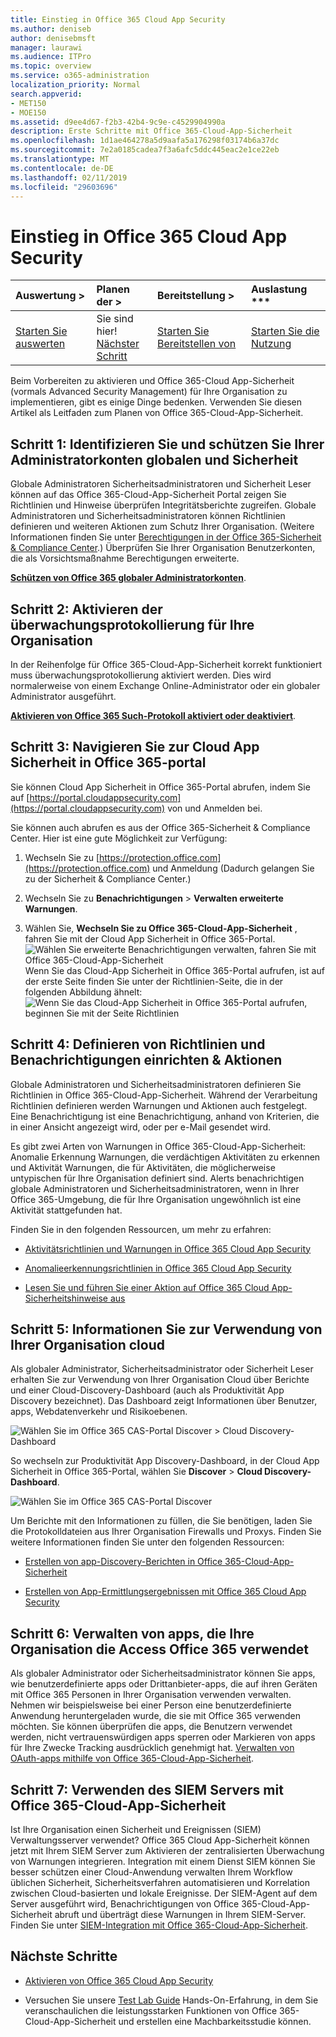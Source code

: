 ```yaml
---
title: Einstieg in Office 365 Cloud App Security
ms.author: deniseb
author: denisebmsft
manager: laurawi
ms.audience: ITPro
ms.topic: overview
ms.service: o365-administration
localization_priority: Normal
search.appverid:
- MET150
- MOE150
ms.assetid: d9ee4d67-f2b3-42b4-9c9e-c4529904990a
description: Erste Schritte mit Office 365-Cloud-App-Sicherheit
ms.openlocfilehash: 1d1ae464278a5d9aafa5a176298f03174b6a37dc
ms.sourcegitcommit: 7e2a0185cadea7f3a6afc5ddc445eac2e1ce22eb
ms.translationtype: MT
ms.contentlocale: de-DE
ms.lasthandoff: 02/11/2019
ms.locfileid: "29603696"
---
```

# <a name="get-ready-for-office-365-cloud-app-security"></a>Einstieg in Office 365 Cloud App Security
  
|Auswertung **\>**|Planen der **\>**|Bereitstellung **\>**|Auslastung ***|
|:-----|:-----|:-----|:-----|
|[Starten Sie auswerten](office-365-cas-overview.md) <br/> |Sie sind hier!  <br/> [Nächster Schritt](turn-on-office-365-cas.md) <br/> |[Starten Sie Bereitstellen von](turn-on-office-365-cas.md) <br/> |[Starten Sie die Nutzung](utilization-activities-for-ocas.md) <br/> |
   
Beim Vorbereiten zu aktivieren und Office 365-Cloud App-Sicherheit (vormals Advanced Security Management) für Ihre Organisation zu implementieren, gibt es einige Dinge bedenken. Verwenden Sie diesen Artikel als Leitfaden zum Planen von Office 365-Cloud-App-Sicherheit.
    
## <a name="step-1-identify-and-protect-your-global-and-security-administrator-accounts"></a>Schritt 1: Identifizieren Sie und schützen Sie Ihrer Administratorkonten globalen und Sicherheit

Globale Administratoren Sicherheitsadministratoren und Sicherheit Leser können auf das Office 365-Cloud-App-Sicherheit Portal zeigen Sie Richtlinien und Hinweise überprüfen Integritätsberichte zugreifen. Globale Administratoren und Sicherheitsadministratoren können Richtlinien definieren und weiteren Aktionen zum Schutz Ihrer Organisation. (Weitere Informationen finden Sie unter [Berechtigungen in der Office 365-Sicherheit &amp; Compliance Center](permissions-in-the-security-and-compliance-center.md).) Überprüfen Sie Ihrer Organisation Benutzerkonten, die als Vorsichtsmaßnahme Berechtigungen erweiterte. 
  
 **[Schützen von Office 365 globaler Administratorkonten](https://docs.microsoft.com/office365/enterprise/protect-your-global-administrator-accounts)**. 
  
## <a name="step-2-turn-on-audit-logging-for-your-organization"></a>Schritt 2: Aktivieren der überwachungsprotokollierung für Ihre Organisation

In der Reihenfolge für Office 365-Cloud-App-Sicherheit korrekt funktioniert muss überwachungsprotokollierung aktiviert werden. Dies wird normalerweise von einem Exchange Online-Administrator oder ein globaler Administrator ausgeführt.
  
 **[Aktivieren von Office 365 Such-Protokoll aktiviert oder deaktiviert](turn-audit-log-search-on-or-off.md)**. 
  
## <a name="step-3-go-to-the-office-365-cloud-app-security-portal"></a>Schritt 3: Navigieren Sie zur Cloud App Sicherheit in Office 365-portal

Sie können Cloud App Sicherheit in Office 365-Portal abrufen, indem Sie auf [https://portal.cloudappsecurity.com](https://portal.cloudappsecurity.com) von und Anmelden bei. 

Sie können auch abrufen es aus der Office 365-Sicherheit &amp; Compliance Center. Hier ist eine gute Möglichkeit zur Verfügung:

1. Wechseln Sie zu [https://protection.office.com](https://protection.office.com) und Anmeldung (Dadurch gelangen Sie zu der Sicherheit &amp; Compliance Center.)
    
2. Wechseln Sie zu **Benachrichtigungen** \> **Verwalten erweiterte Warnungen**.
    
3. Wählen Sie, **Wechseln Sie zu Office 365-Cloud-App-Sicherheit** , fahren Sie mit der Cloud App Sicherheit in Office 365-Portal.<br> ![Wählen Sie erweiterte Benachrichtigungen verwalten, fahren Sie mit Office 365-Cloud-App-Sicherheit](media/958632d4-03e3-4ade-8e22-d5509db6fca7.png)<br>Wenn Sie das Cloud-App Sicherheit in Office 365-Portal aufrufen, ist auf der erste Seite finden Sie unter der Richtlinien-Seite, die in der folgenden Abbildung ähnelt:<br>![Wenn Sie das Cloud-App Sicherheit in Office 365-Portal aufrufen, beginnen Sie mit der Seite Richtlinien](media/5cb8833c-4e08-438c-bab3-91b5106f6f3f.png)<br>
  
## <a name="step-4-define-policies-and-set-up-alerts-amp-actions"></a>Schritt 4: Definieren von Richtlinien und Benachrichtigungen einrichten &amp; Aktionen

Globale Administratoren und Sicherheitsadministratoren definieren Sie Richtlinien in Office 365-Cloud-App-Sicherheit. Während der Verarbeitung Richtlinien definieren werden Warnungen und Aktionen auch festgelegt. Eine Benachrichtigung ist eine Benachrichtigung, anhand von Kriterien, die in einer Ansicht angezeigt wird, oder per e-Mail gesendet wird. 
  
Es gibt zwei Arten von Warnungen in Office 365-Cloud-App-Sicherheit: Anomalie Erkennung Warnungen, die verdächtigen Aktivitäten zu erkennen und Aktivität Warnungen, die für Aktivitäten, die möglicherweise untypischen für Ihre Organisation definiert sind. Alerts benachrichtigen globale Administratoren und Sicherheitsadministratoren, wenn in Ihrer Office 365-Umgebung, die für Ihre Organisation ungewöhnlich ist eine Aktivität stattgefunden hat.
  
Finden Sie in den folgenden Ressourcen, um mehr zu erfahren:
  
- [Aktivitätsrichtlinien und Warnungen in Office 365 Cloud App Security](activity-policies-and-alerts.md)
    
- [Anomalieerkennungsrichtlinien in Office 365 Cloud App Security](anomaly-detection-policies-in-ocas.md)
    
- [Lesen Sie und führen Sie einer Aktion auf Office 365 Cloud App-Sicherheitshinweise aus](review-office-365-cas-alerts.md)
    
## <a name="step-5-learn-about-your-organizations-cloud-usage"></a>Schritt 5: Informationen Sie zur Verwendung von Ihrer Organisation cloud

Als globaler Administrator, Sicherheitsadministrator oder Sicherheit Leser erhalten Sie zur Verwendung von Ihrer Organisation Cloud über Berichte und einer Cloud-Discovery-Dashboard (auch als Produktivität App Discovery bezeichnet). Das Dashboard zeigt Informationen über Benutzer, apps, Webdatenverkehr und Risikoebenen.
  
![Wählen Sie im Office 365 CAS-Portal Discover \> Cloud Discovery-Dashboard](media/61269290-fd82-4d4b-8045-aea1ebc82287.png)
  
So wechseln zur Produktivität App Discovery-Dashboard, in der Cloud App Sicherheit in Office 365-Portal, wählen Sie **Discover** \> **Cloud Discovery-Dashboard**.
  
![Wählen Sie im Office 365 CAS-Portal Discover](media/73b5299f-94b5-49dd-a00f-154d188eb2c5.png)
  
Um Berichte mit den Informationen zu füllen, die Sie benötigen, laden Sie die Protokolldateien aus Ihrer Organisation Firewalls und Proxys. Finden Sie weitere Informationen finden Sie unter den folgenden Ressourcen:
  
- [Erstellen von app-Discovery-Berichten in Office 365-Cloud-App-Sicherheit](create-app-discovery-reports-in-ocas.md)
    
- [Erstellen von App-Ermittlungsergebnissen mit Office 365 Cloud App Security](review-app-discovery-findings-in-ocas.md)
    
## <a name="step-6-manage-apps-that-your-organization-is-using-to-access-office-365"></a>Schritt 6: Verwalten von apps, die Ihre Organisation die Access Office 365 verwendet

Als globaler Administrator oder Sicherheitsadministrator können Sie apps, wie benutzerdefinierte apps oder Drittanbieter-apps, die auf ihren Geräten mit Office 365 Personen in Ihrer Organisation verwenden verwalten. Nehmen wir beispielsweise bei einer Person eine benutzerdefinierte Anwendung heruntergeladen wurde, die sie mit Office 365 verwenden möchten. Sie können überprüfen die apps, die Benutzern verwendet werden, nicht vertrauenswürdigen apps sperren oder Markieren von apps für Ihre Zwecke Tracking ausdrücklich genehmigt hat. [Verwalten von OAuth-apps mithilfe von Office 365-Cloud-App-Sicherheit](manage-app-permissions-in-ocas.md).
  
## <a name="step-7-use-your-siem-server-with-office-365-cloud-app-security"></a>Schritt 7: Verwenden des SIEM Servers mit Office 365-Cloud-App-Sicherheit

Ist Ihre Organisation einen Sicherheit und Ereignissen (SIEM) Verwaltungsserver verwendet? Office 365 Cloud App-Sicherheit können jetzt mit Ihrem SIEM Server zum Aktivieren der zentralisierten Überwachung von Warnungen integrieren. Integration mit einem Dienst SIEM können Sie besser schützen einer Cloud-Anwendung verwalten Ihrem Workflow üblichen Sicherheit, Sicherheitsverfahren automatisieren und Korrelation zwischen Cloud-basierten und lokale Ereignisse. Der SIEM-Agent auf dem Server ausgeführt wird, Benachrichtigungen von Office 365-Cloud-App-Sicherheit abruft und überträgt diese Warnungen in Ihrem SIEM-Server. Finden Sie unter [SIEM-Integration mit Office 365-Cloud-App-Sicherheit](integrate-your-siem-server-with-office-365-cas.md).
  
## <a name="next-steps"></a>Nächste Schritte

- [Aktivieren von Office 365 Cloud App Security](turn-on-office-365-cas.md)
    
- Versuchen Sie unsere [Test Lab Guide](https://docs.microsoft.com/office365/enterprise/cloud-app-security-for-your-office-365-dev-test-environment) Hands-On-Erfahrung, in dem Sie veranschaulichen die leistungsstarken Funktionen von Office 365-Cloud-App-Sicherheit und erstellen eine Machbarkeitsstudie können. 
    

